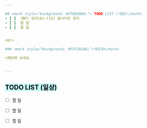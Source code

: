 ```yaml
---  

## <mark style="background: #FFB8EBA6;"> TODO LIST (개발)</mark>
- [ ]  (BP) 강의(6)~(13) 옵시디언 정리
- [ ]  할 일
- [ ]  할 일


<br>

### <mark style="background: #FFF3A3A6;">메모장</mark>

>메모해 보세요


---
```


## <mark style="background: #ABF7F7A6;">TODO LIST (일상)</mark>

- [ ]  할 일
- [ ]  할 일
- [ ]  할 일
 
